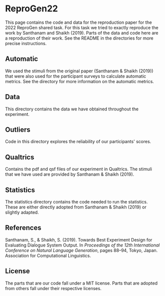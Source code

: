 # ReproGen22
This page contains the code and data for the reproduction paper for the 2022 ReproGen shared task. For this task we tried to exactly reproduce the work by Santhanam and Shaikh (2019). Parts of the data and code here are a reproduction of their work. See the README in the directories for more precise instructions.

## Automatic
We used the stimuli from the original paper (Santhanam & Shaikh (2019)) that were also used for the participant surveys to calculate automatic metrics. See the directory for more information on the automatic metrics.

## Data
This directory contains the data we have obtained throughout the experiment.

## Outliers
Code in this directory explores the reliability of our participants' scores. 

## Qualtrics
Contains the pdf and qsf files of our experiment in Qualtrics. The stimuli that we have used are provided by Santhanam & Shaikh (2019).

## Statistics
The statistics directory contains the code needed to run the statistics. These are either directly adopted from Santhanam & Shaikh (2019) or slightly adapted.

## References
Santhanam, S., & Shaikh, S. (2019). Towards Best Experiment Design for Evaluating Dialogue System Output. In _Proceedings of the 12th International Conference on Natural Language Generation_, pages 88–94, Tokyo, Japan. Association for Computational Linguistics.


## License
The parts that are our code fall under a MIT license. Parts that are adopted from others fall under their respective licenses.
